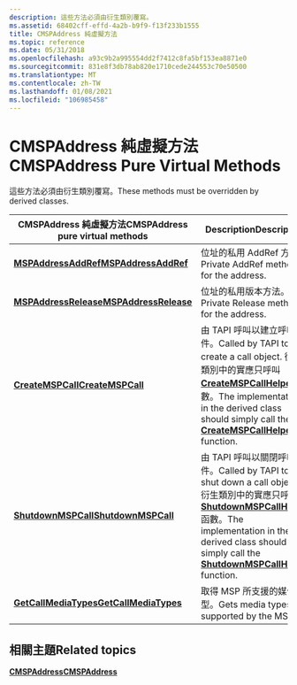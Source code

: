 ```yaml
---
description: 這些方法必須由衍生類別覆寫。
ms.assetid: 68402cff-effd-4a2b-b9f9-f13f233b1555
title: CMSPAddress 純虛擬方法
ms.topic: reference
ms.date: 05/31/2018
ms.openlocfilehash: a93c9b2a995554dd2f7412c8fa5bf153ea8871e0
ms.sourcegitcommit: 831e8f3db78ab820e1710cede244553c70e50500
ms.translationtype: MT
ms.contentlocale: zh-TW
ms.lasthandoff: 01/08/2021
ms.locfileid: "106985458"
---
```

# <a name="cmspaddress-pure-virtual-methods"></a><span data-ttu-id="1bd69-103">CMSPAddress 純虛擬方法</span><span class="sxs-lookup"><span data-stu-id="1bd69-103">CMSPAddress Pure Virtual Methods</span></span>

<span data-ttu-id="1bd69-104">這些方法必須由衍生類別覆寫。</span><span class="sxs-lookup"><span data-stu-id="1bd69-104">These methods must be overridden by derived classes.</span></span>



| <span data-ttu-id="1bd69-105">CMSPAddress 純虛擬方法</span><span class="sxs-lookup"><span data-stu-id="1bd69-105">CMSPAddress pure virtual methods</span></span>                           | <span data-ttu-id="1bd69-106">Description</span><span class="sxs-lookup"><span data-stu-id="1bd69-106">Description</span></span>                                                                                                                                                                            |
|------------------------------------------------------------|----------------------------------------------------------------------------------------------------------------------------------------------------------------------------------------|
| [<span data-ttu-id="1bd69-107">**MSPAddressAddRef**</span><span class="sxs-lookup"><span data-stu-id="1bd69-107">**MSPAddressAddRef**</span></span>](/windows/desktop/api/Mspaddr/nf-mspaddr-cmspaddress-mspaddressaddref)   | <span data-ttu-id="1bd69-108">位址的私用 AddRef 方法。</span><span class="sxs-lookup"><span data-stu-id="1bd69-108">Private AddRef method for the address.</span></span>                                                                                                                                                 |
| [<span data-ttu-id="1bd69-109">**MSPAddressRelease**</span><span class="sxs-lookup"><span data-stu-id="1bd69-109">**MSPAddressRelease**</span></span>](/windows/desktop/api/Mspaddr/nf-mspaddr-cmspaddress-mspaddressrelease) | <span data-ttu-id="1bd69-110">位址的私用版本方法。</span><span class="sxs-lookup"><span data-stu-id="1bd69-110">Private Release method for the address.</span></span>                                                                                                                                                |
| [<span data-ttu-id="1bd69-111">**CreateMSPCall**</span><span class="sxs-lookup"><span data-stu-id="1bd69-111">**CreateMSPCall**</span></span>](/windows/desktop/api/msp/nf-msp-itmspaddress-createmspcall)        | <span data-ttu-id="1bd69-112">由 TAPI 呼叫以建立呼叫物件。</span><span class="sxs-lookup"><span data-stu-id="1bd69-112">Called by TAPI to create a call object.</span></span> <span data-ttu-id="1bd69-113">衍生類別中的實應只呼叫 [**CreateMSPCallHelper**](/windows/desktop/api/Mspaddr/nf-mspaddr-createmspcallhelper) 函數。</span><span class="sxs-lookup"><span data-stu-id="1bd69-113">The implementation in the derived class should simply call the [**CreateMSPCallHelper**](/windows/desktop/api/Mspaddr/nf-mspaddr-createmspcallhelper) function.</span></span>        |
| [<span data-ttu-id="1bd69-114">**ShutdownMSPCall**</span><span class="sxs-lookup"><span data-stu-id="1bd69-114">**ShutdownMSPCall**</span></span>](/windows/desktop/api/msp/nf-msp-itmspaddress-shutdownmspcall)    | <span data-ttu-id="1bd69-115">由 TAPI 呼叫以關閉呼叫物件。</span><span class="sxs-lookup"><span data-stu-id="1bd69-115">Called by TAPI to shut down a call object.</span></span> <span data-ttu-id="1bd69-116">衍生類別中的實應只呼叫 [**ShutdownMSPCallHelper**](/windows/desktop/api/Mspaddr/nf-mspaddr-shutdownmspcallhelper) 函數。</span><span class="sxs-lookup"><span data-stu-id="1bd69-116">The implementation in the derived class should simply call the [**ShutdownMSPCallHelper**](/windows/desktop/api/Mspaddr/nf-mspaddr-shutdownmspcallhelper) function.</span></span> |
| [<span data-ttu-id="1bd69-117">**GetCallMediaTypes**</span><span class="sxs-lookup"><span data-stu-id="1bd69-117">**GetCallMediaTypes**</span></span>](/windows/desktop/api/Mspaddr/nf-mspaddr-cmspaddress-getcallmediatypes) | <span data-ttu-id="1bd69-118">取得 MSP 所支援的媒體類型。</span><span class="sxs-lookup"><span data-stu-id="1bd69-118">Gets media types supported by the MSP.</span></span>                                                                                                                                                 |



 

## <a name="related-topics"></a><span data-ttu-id="1bd69-119">相關主題</span><span class="sxs-lookup"><span data-stu-id="1bd69-119">Related topics</span></span>

<dl> <dt>

[<span data-ttu-id="1bd69-120">**CMSPAddress**</span><span class="sxs-lookup"><span data-stu-id="1bd69-120">**CMSPAddress**</span></span>](/windows/desktop/api/Mspaddr/nl-mspaddr-cmspaddress)
</dt> </dl>

 

 



